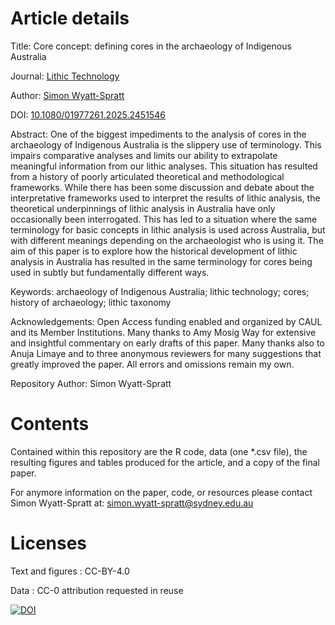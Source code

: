 # Article details

Title: Core concept: defining cores in the archaeology of Indigenous Australia

Journal: [Lithic Technology](https://www.tandfonline.com/journals/ylit20)

Author: [Simon Wyatt-Spratt](https://orcid.org/0000-0002-5976-3614)

DOI: [10.1080/01977261.2025.2451546](https://doi.org/10.1080/01977261.2025.2451546)

Abstract: One of the biggest impediments to the analysis of cores in the archaeology of Indigenous Australia is the slippery use of terminology. This impairs comparative analyses and limits our ability to extrapolate meaningful information from our lithic analyses. This situation has resulted from a history of poorly articulated theoretical and methodological frameworks. While there has been some discussion and debate about the interpretative frameworks used to interpret the results of lithic analysis, the theoretical underpinnings of lithic analysis in Australia have only occasionally been interrogated. This has led to a situation where the same terminology for basic concepts in lithic analysis is used across Australia, but with different meanings depending on the archaeologist who is using it. The aim of this paper is to explore how the historical development of lithic analysis in Australia has resulted in the same terminology for cores being used in subtly but fundamentally different ways.

Keywords: archaeology of Indigenous Australia; lithic technology; cores; history of archaeology; lithic taxonomy

Acknowledgements: Open Access funding enabled and organized by CAUL and its Member Institutions. Many thanks to Amy Mosig Way for extensive and insightful commentary on early drafts of this paper. Many thanks also to Anuja Limaye and to three anonymous reviewers for many suggestions that greatly improved the paper. All errors and omissions remain my own.

Repository Author: Simon Wyatt-Spratt

# Contents
Contained within this repository are the R code, data (one *.csv file), the resulting figures and tables produced for the article, and a copy of the final paper.

For anymore information on the paper, code, or resources please contact Simon Wyatt-Spratt at: simon.wyatt-spratt@sydney.edu.au

# Licenses
Text and figures : CC-BY-4.0

Data : CC-0 attribution requested in reuse

<a href="https://zenodo.org/doi/10.5281/zenodo.10526388"><img src="https://zenodo.org/badge/723597451.svg" alt="DOI"></a>
